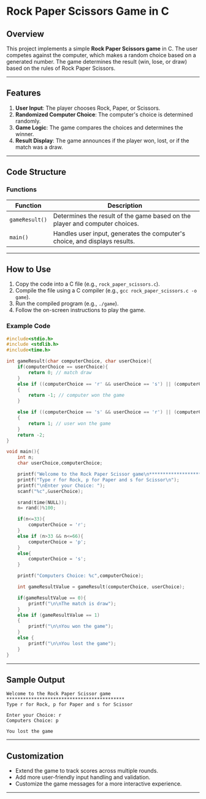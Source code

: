 # Rock Paper Scissors Game in C

## Overview

This project implements a simple **Rock Paper Scissors game** in C. The user competes against the computer, which makes a random choice based on a generated number. The game determines the result (win, lose, or draw) based on the rules of Rock Paper Scissors.

---

## Features

1. **User Input**: The player chooses Rock, Paper, or Scissors.  
2. **Randomized Computer Choice**: The computer's choice is determined randomly.  
3. **Game Logic**: The game compares the choices and determines the winner.  
4. **Result Display**: The game announces if the player won, lost, or if the match was a draw.

---

## Code Structure

### **Functions**

| Function              | Description                                                                  |
|-----------------------|------------------------------------------------------------------------------|
| `gameResult()`        | Determines the result of the game based on the player and computer choices. |
| `main()`              | Handles user input, generates the computer's choice, and displays results.  |

---

## How to Use

1. Copy the code into a C file (e.g., `rock_paper_scissors.c`).  
2. Compile the file using a C compiler (e.g., `gcc rock_paper_scissors.c -o game`).  
3. Run the compiled program (e.g., `./game`).  
4. Follow the on-screen instructions to play the game.

### Example Code

```c
#include<stdio.h>
#include <stdlib.h>
#include<time.h>

int gameResult(char computerChoice, char userChoice){
    if(computerChoice == userChoice){
        return 0; // match draw
    }
    else if ((computerChoice == 'r' && userChoice == 's') || (computerChoice == 's' && userChoice == 'p') || ( computerChoice == 'p' && userChoice == 'r'))
    {
        return -1; // computer won the game
    }

    else if ((computerChoice == 's' && userChoice == 'r') || (computerChoice == 'p' && userChoice == 's') || ( computerChoice == 'r' && userChoice == 'p'))
    {  
        return 1; // user won the game
    }  
    return -2;
}

void main(){
    int n;
    char userChoice,computerChoice;

    printf("Welcome to the Rock Paper Scissor game\n*******************************************\n");
    printf("Type r for Rock, p for Paper and s for Scissor\n");
    printf("\nEnter your Choice: ");
    scanf("%c",&userChoice);

    srand(time(NULL));
    n= rand()%100;

    if(n<=33){
        computerChoice = 'r';
    }
    else if (n>33 && n<=66){
        computerChoice = 'p';
    }
    else{
        computerChoice = 's';
    }

    printf("Computers Choice: %c",computerChoice);

    int gameResultValue = gameResult(computerChoice, userChoice);

    if(gameResultValue == 0){
        printf("\n\nThe match is draw");
    }
    else if (gameResultValue == 1)
    {
        printf("\n\nYou won the game");
    }
    else {
        printf("\n\nYou lost the game");
    }
}
```

---

## Sample Output

```
Welcome to the Rock Paper Scissor game
*******************************************
Type r for Rock, p for Paper and s for Scissor

Enter your Choice: r
Computers Choice: p

You lost the game
```

---

## Customization

- Extend the game to track scores across multiple rounds.  
- Add more user-friendly input handling and validation.  
- Customize the game messages for a more interactive experience.

---
